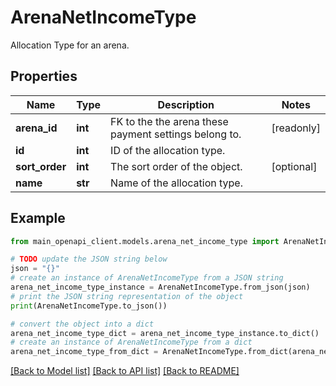 # ArenaNetIncomeType

Allocation Type for an arena.

## Properties

Name | Type | Description | Notes
------------ | ------------- | ------------- | -------------
**arena_id** | **int** | FK to the the arena these payment settings belong to. | [readonly] 
**id** | **int** | ID of the allocation type. | 
**sort_order** | **int** | The sort order of the object. | [optional] 
**name** | **str** | Name of the allocation type. | 

## Example

```python
from main_openapi_client.models.arena_net_income_type import ArenaNetIncomeType

# TODO update the JSON string below
json = "{}"
# create an instance of ArenaNetIncomeType from a JSON string
arena_net_income_type_instance = ArenaNetIncomeType.from_json(json)
# print the JSON string representation of the object
print(ArenaNetIncomeType.to_json())

# convert the object into a dict
arena_net_income_type_dict = arena_net_income_type_instance.to_dict()
# create an instance of ArenaNetIncomeType from a dict
arena_net_income_type_from_dict = ArenaNetIncomeType.from_dict(arena_net_income_type_dict)
```
[[Back to Model list]](../README.md#documentation-for-models) [[Back to API list]](../README.md#documentation-for-api-endpoints) [[Back to README]](../README.md)


